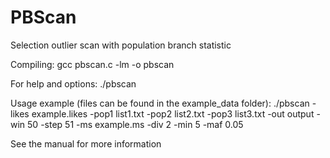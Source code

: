 # PBScan
Selection outlier scan with population branch statistic

Compiling:
gcc pbscan.c -lm -o pbscan

For help and options:
./pbscan

Usage example (files can be found in the example_data folder):
./pbscan -likes example.likes -pop1 list1.txt -pop2 list2.txt -pop3 list3.txt -out output -win 50 -step 51 -ms example.ms -div 2 -min 5 -maf 0.05

See the manual for more information
